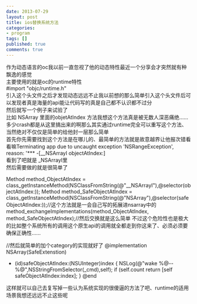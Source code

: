 ```yaml
---
date: 2013-07-29
layout: post
title: ios替换系统方法
categories:
- program
tags: []
published: true
comments: true
---
```

<p>作为动态语言的oc我以前一直忽视了他的动态特性最近一个分享会才突然就有种飘逸的感觉<br />
主要使用的就是oc的runtime特性<br />
#import "objc/runtime.h"<br />
引入这个头文件之后才发现动态远远不止我以前想的那么简单引入这个头文件后可以发现者真是海量的api能让代码写的真是自己都不认识都不过分<br />
然后就写一个例子来试验了<br />
比如 NSArray 里面的objetAtIndex 方法我想这个方法真是被无数人深恶痛绝……多少crash都是从这里搞出来的啊那么其实通过runtime完全可以重写这个方法、当然绝对不仅仅是简单的给他封一层那么简单<br />
首先你先需要找到这个方法是在哪儿的、最简单的方法就是故意越界让他报次错看看嘛Terminating app due to uncaught exception 'NSRangeException', reason: '*** -[__NSArrayI objectAtIndex:]<br />
看到了吧就是 _NSArrayI里<br />
然后需要做的就是很简单了

Method method_ObjectAtIndex = class_getInstanceMethod(NSClassFromString(@"__NSArrayI"),@selector(objectAtIndex:));
Method method_SafeObjectAtIndex = class_getInstanceMethod(NSClassFromString(@"NSArray"),@selector(safeObjectAtIndex:));//这个方法就是一会自己写的拓展进nsarray中的
method_exchangeImplementations(method_ObjectAtIndex, method_SafeObjectAtIndex);//然后交换就是这么简单 不过这个危险性也是极大的比如整个系统所有的调用这个原生api的调用就全都走到你这来了、必须必须要确保正确性……

//然后就简单的加个category的实现就好了
@implementation NSArray(SafeExtenstion)
- (id)safeObjectAtIndex:(NSUInteger)index
{
    NSLog(@"wake %@--%@",NSStringFromSelector(_cmd),self);
    if (self.count
    return [self safeObjectAtIndex:index];
}
@end

这样就可以自己去复写掉一些认为系统实现的很傻逼的方法了吧、runtime的适用场景我想还远远不止这些呢
>
